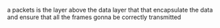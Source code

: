 a packets is the layer above the data layer that that encapsulate the data and ensure that all the frames gonna be correctly transmitted 
